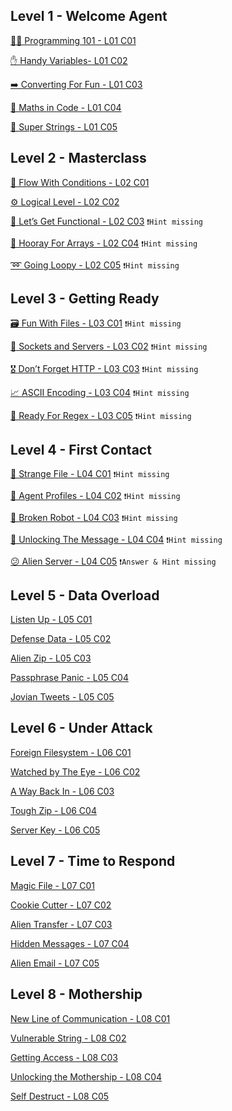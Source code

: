 ## Level 1 - Welcome Agent



[ 👨‍💻 Programming 101 - L01 C01](moon-base/Programming101-L01C01.md)

[ ✋ Handy Variables- L01 C02](moon-base/HandyVariables-L01C02.md)

[ ➡️ Converting For Fun - L01 C03](moon-base/ConvertingForFun-L01C03.md)

[ 🧮 Maths in Code - L01 C04](moon-base/MathsinCode-L01C04.md)

[ 🧵 Super Strings - L01 C05](moon-base/SuperStrings-L01C05.md)

## Level 2 - Masterclass



[ 🌊 Flow With Conditions - L02 C01](moon-base/FlowWithConditions-L02C01.md)

[ ⚙️ Logical Level - L02 C02](moon-base/LogicalLevel-L02C02.md)

[ 💃 Let’s Get Functional - L02 C03](moon-base/Let'sGetFunctional-L02C03.md) `❗Hint missing`

[ 🎊 Hooray For Arrays - L02 C04](moon-base/HoorayForArrays-L02C04.md) `❗Hint missing`

[ ➿ Going Loopy - L02 C05](moon-base/GoingLoopy-L02C05.md) `❗Hint missing`

## Level 3 - Getting Ready



[ 🗃️ Fun With Files - L03 C01](moon-base/FunWithFiles-L03C01.md) `❗Hint missing`

[ 🔌 Sockets and Servers - L03 C02](moon-base/.md) `❗Hint missing`

[ 🎖️ Don’t Forget HTTP - L03 C03](moon-base/Don’tForgetHTTP-L03C03.md) `❗Hint missing`

[ 📈 ASCII Encoding - L03 C04](moon-base/ASCIIEncoding-L03C04.md) `❗Hint missing`

[ 🔎 Ready For Regex - L03 C05](moon-base/ReadyForRegex-L03C05.md) `❗Hint missing`

## Level 4 - First Contact



[ 📖 Strange File - L04 C01](moon-base/StrangeFile-L04C01.md) `❗Hint missing`

[ 📏 Agent Profiles - L04 C02](moon-base/AgentProfiles-L04C02.md) `❗Hint missing`

[ 🤖 Broken Robot - L04 C03](moon-base/BrokenRobot-L04C03.md) `❗Hint missing`

[ 🔑 Unlocking The Message - L04 C04](moon-base/UnlockingTheMessage-L04C04.md) `❗Hint missing`

[ 😕 Alien Server - L04 C05](moon-base/AlienServer-L04C05.md) `❗Answer & Hint missing`

## Level 5 - Data Overload



[Listen Up - L05 C01](moon-base/.md)

[Defense Data - L05 C02](moon-base/.md)

[Alien Zip - L05 C03](moon-base/.md)

[Passphrase Panic - L05 C04](moon-base/.md)

[Jovian Tweets - L05 C05](moon-base/.md)

## Level 6 - Under Attack



[Foreign Filesystem - L06 C01](moon-base/.md)

[Watched by The Eye - L06 C02](moon-base/.md)

[A Way Back In - L06 C03](moon-base/.md)

[Tough Zip - L06 C04](moon-base/.md)

[Server Key - L06 C05](moon-base/.md)

## Level 7 - Time to Respond



[Magic File - L07 C01](moon-base/.md)

[Cookie Cutter - L07 C02](moon-base/.md)

[Alien Transfer - L07 C03](moon-base/.md)

[Hidden Messages - L07 C04](moon-base/.md)

[Alien Email - L07 C05](moon-base/.md)

## Level 8 - Mothership



[New Line of Communication - L08 C01](moon-base/.md)

[Vulnerable String - L08 C02](moon-base/.md)

[Getting Access - L08 C03](moon-base/.md)

[Unlocking the Mothership - L08 C04](moon-base/.md)

[Self Destruct - L08 C05](moon-base/.md)
